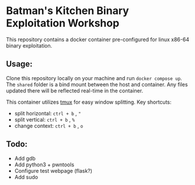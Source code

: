 # Batman's Kitchen Binary Exploitation Workshop

This repository contains a docker container pre-configured for linux x86-64 binary exploitation.

## Usage:
Clone this repository locally on your machine and run `docker compose up`.
The `shared` folder is a bind mount between the host and container. Any files updated there will be reflected real-time in the container.

This container utilizes [tmux](https://github.com/tmux/tmux/wiki) for easy window splitting.
Key shortcuts:
- split horizontal: `ctrl + b` , `"`
- split vertical: `ctrl + b` , `%`
- change context: `ctrl + b` , `o`

## Todo:
- Add gdb
- Add python3 + pwntools
- Configure test webpage (flask?)
- Add sudo